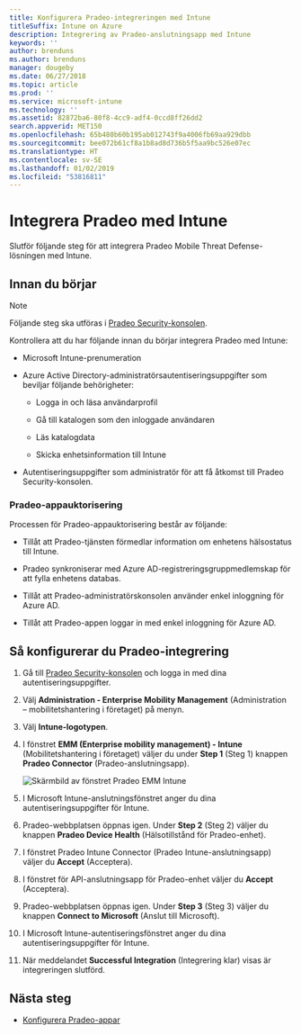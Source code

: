 ```yaml
---
title: Konfigurera Pradeo-integreringen med Intune
titleSuffix: Intune on Azure
description: Integrering av Pradeo-anslutningsapp med Intune
keywords: ''
author: brenduns
ms.author: brenduns
manager: dougeby
ms.date: 06/27/2018
ms.topic: article
ms.prod: ''
ms.service: microsoft-intune
ms.technology: ''
ms.assetid: 82872ba6-80f8-4cc9-adf4-0ccd8ff26dd2
search.appverid: MET150
ms.openlocfilehash: 65b480b60b195ab012743f9a4006fb69aa929dbb
ms.sourcegitcommit: bee072b61cf8a1b8ad8d736b5f5aa9bc526e07ec
ms.translationtype: HT
ms.contentlocale: sv-SE
ms.lasthandoff: 01/02/2019
ms.locfileid: "53816811"
---
```

# <a name="integrate-pradeo-with-intune"></a>Integrera Pradeo med Intune

Slutför följande steg för att integrera Pradeo Mobile Threat Defense-lösningen med Intune.

## <a name="before-you-begin"></a>Innan du börjar

> [!NOTE]
> Följande steg ska utföras i [Pradeo Security-konsolen](https://www.apps-security.com).

Kontrollera att du har följande innan du börjar integrera Pradeo med Intune:

-   Microsoft Intune-prenumeration

-   Azure Active Directory-administratörsautentiseringsuppgifter som beviljar följande behörigheter:

    -   Logga in och läsa användarprofil

    -   Gå till katalogen som den inloggade användaren

    -   Läs katalogdata

    -   Skicka enhetsinformation till Intune

-   Autentiseringsuppgifter som administratör för att få åtkomst till Pradeo Security-konsolen.

### <a name="pradeo-app-authorization"></a>Pradeo-appauktorisering

Processen för Pradeo-appauktorisering består av följande:

-   Tillåt att Pradeo-tjänsten förmedlar information om enhetens hälsostatus till Intune.

-   Pradeo synkroniserar med Azure AD-registreringsgruppmedlemskap för att fylla enhetens databas.

-   Tillåt att Pradeo-administratörskonsolen använder enkel inloggning för Azure AD.

-   Tillåt att Pradeo-appen loggar in med enkel inloggning för Azure AD.

## <a name="to-set-up-pradeo-integration"></a>Så konfigurerar du Pradeo-integrering

1.  Gå till [Pradeo Security-konsolen](https://www.apps-security.com) och logga in med dina autentiseringsuppgifter.

2.  Välj **Administration - Enterprise Mobility Management** (Administration – mobilitetshantering i företaget) på menyn.

3.  Välj **Intune-logotypen**.

4.  I fönstret **EMM (Enterprise mobility management) - Intune** (Mobilitetshantering i företaget) väljer du under **Step 1** (Steg 1) knappen **Pradeo Connector** (Pradeo-anslutningsapp). 

    ![Skärmbild av fönstret Pradeo EMM Intune](./media/pradeo_setup.png)

5. I Microsoft Intune-anslutningsfönstret anger du dina autentiseringsuppgifter för Intune.

5.  Pradeo-webbplatsen öppnas igen. Under **Step 2** (Steg 2) väljer du knappen **Pradeo Device Health** (Hälsotillstånd för Pradeo-enhet).

7. I fönstret Pradeo Intune Connector (Pradeo Intune-anslutningsapp) väljer du **Accept** (Acceptera). 

8. I fönstret för API-anslutningsapp för Pradeo-enhet väljer du **Accept** (Acceptera).

9. Pradeo-webbplatsen öppnas igen. Under **Step 3** (Steg 3) väljer du knappen **Connect to Microsoft** (Anslut till Microsoft). 

10. I Microsoft Intune-autentiseringsfönstret anger du dina autentiseringsuppgifter för Intune.

11. När meddelandet **Successful Integration** (Integrering klar) visas är integreringen slutförd.

## <a name="next-steps"></a>Nästa steg

-   [Konfigurera Pradeo-appar](mtd-apps-ios-app-configuration-policy-add-assign.md)